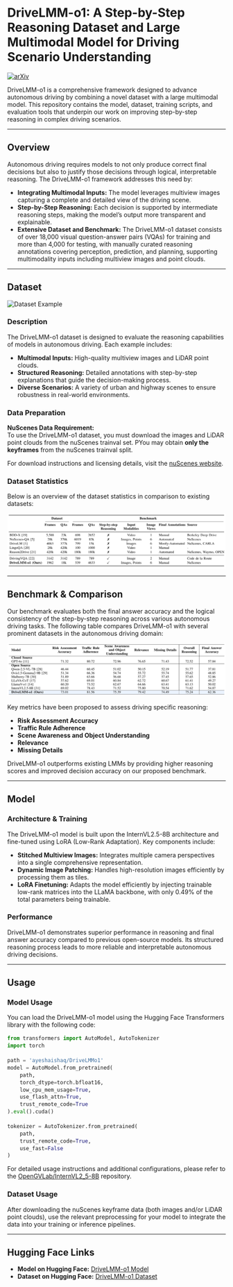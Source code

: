 # DriveLMM-o1: A Step-by-Step Reasoning Dataset and Large Multimodal Model for Driving Scenario Understanding
[![arXiv](https://img.shields.io/badge/arXiv-Link-orange)](https://arxiv.org/abs/2503.10621v1)  

DriveLMM-o1 is a comprehensive framework designed to advance autonomous driving by combining a novel dataset with a large multimodal model. This repository contains the model, dataset, training scripts, and evaluation tools that underpin our work on improving step-by-step reasoning in complex driving scenarios.

---

## Overview

Autonomous driving requires models to not only produce correct final decisions but also to justify those decisions through logical, interpretable reasoning. The DriveLMM-o1 framework addresses this need by:

- **Integrating Multimodal Inputs:** The model leverages multiview images capturing a complete and detailed view of the driving scene.
- **Step-by-Step Reasoning:** Each decision is supported by intermediate reasoning steps, making the model’s output more transparent and explainable.
- **Extensive Dataset and Benchmark:** The DriveLMM-o1 dataset consists of over 18,000 visual question-answer pairs (VQAs) for training and more than 4,000 for testing, with manually curated reasoning annotations covering perception, prediction, and planning, supporting multimodality inputs including multiview images and point clouds.

---

## Dataset
![Dataset Example](data/example.drawio.png)
### Description

The DriveLMM-o1 dataset is designed to evaluate the reasoning capabilities of models in autonomous driving. Each example includes:
- **Multimodal Inputs:** High-quality multiview images and LiDAR point clouds.
- **Structured Reasoning:** Detailed annotations with step-by-step explanations that guide the decision-making process.
- **Diverse Scenarios:** A variety of urban and highway scenes to ensure robustness in real-world environments.

### Data Preparation

**NuScenes Data Requirement:**  
To use the DriveLMM-o1 dataset, you must download the images and LiDAR point clouds from the nuScenes trainval set. PYou may obtain **only the keyframes** from the nuScenes trainval split.

For download instructions and licensing details, visit the [nuScenes website](https://www.nuscenes.org).

### Dataset Statistics

Below is an overview of the dataset statistics in comparison to existing datasets:

![Dataset Statistics Table](data/dataset_stats.png)

---

## Benchmark & Comparison

Our benchmark evaluates both the final answer accuracy and the logical consistency of the step-by-step reasoning across various autonomous driving tasks. The following table compares DriveLMM-o1 with several prominent datasets in the autonomous driving domain:

![Benchmark Results Table](data/benchmark.JPG)

Key metrics have been proposed to assess driving specific reasoning:
- **Risk Assessment Accuracy**
- **Traffic Rule Adherence**
- **Scene Awareness and Object Understanding**
- **Relevance**
- **Missing Details**

DriveLMM-o1 outperforms existing LMMs by providing higher reasoning scores and improved decision accuracy on our proposed benchmark.

---

## Model

### Architecture & Training

The DriveLMM-o1 model is built upon the InternVL2.5-8B architecture and fine-tuned using LoRA (Low-Rank Adaptation). Key components include:

- **Stitched Multiview Images:** Integrates multiple camera perspectives into a single comprehensive representation.
- **Dynamic Image Patching:** Handles high-resolution images efficiently by processing them as tiles.
- **LoRA Finetuning:** Adapts the model efficiently by injecting trainable low-rank matrices into the LLaMA backbone, with only 0.49% of the total parameters being trainable.

### Performance

DriveLMM-o1 demonstrates superior performance in reasoning and final answer accuracy compared to previous open-source models. Its structured reasoning process leads to more reliable and interpretable autonomous driving decisions.

---

## Usage

### Model Usage

You can load the DriveLMM-o1 model using the Hugging Face Transformers library with the following code:

```python
from transformers import AutoModel, AutoTokenizer
import torch

path = 'ayeshaishaq/DriveLMMo1'
model = AutoModel.from_pretrained(
    path,
    torch_dtype=torch.bfloat16,
    low_cpu_mem_usage=True,
    use_flash_attn=True,
    trust_remote_code=True
).eval().cuda()

tokenizer = AutoTokenizer.from_pretrained(
    path,
    trust_remote_code=True,
    use_fast=False
)
```
For detailed usage instructions and additional configurations, please refer to the [OpenGVLab/InternVL2_5-8B](https://huggingface.co/OpenGVLab/InternVL2_5-8B) repository.

### Dataset Usage

After downloading the nuScenes keyframe data (both images and/or LiDAR point clouds), use the relevant preprocessing for your model to integrate the data into your training or inference pipelines.

---

## Hugging Face Links

- **Model on Hugging Face:** [DriveLMM-o1 Model](https://huggingface.co/ayeshaishaq/DriveLMMo1)
- **Dataset on Hugging Face:** [DriveLMM-o1 Dataset](https://huggingface.co/datasets/ayeshaishaq/DriveLMMo1)


